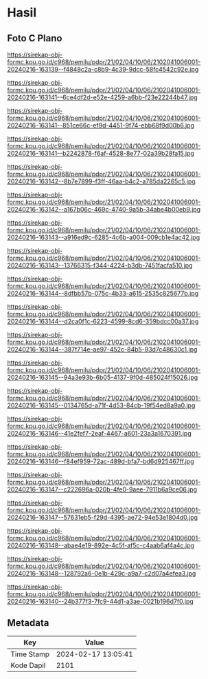 # Hasil

## Foto C Plano

https://sirekap-obj-formc.kpu.go.id/c968/pemilu/pdpr/21/02/04/10/06/2102041006001-20240216-163139--f4848c2a-c8b9-4c39-9dcc-58fc4542c92e.jpg

https://sirekap-obj-formc.kpu.go.id/c968/pemilu/pdpr/21/02/04/10/06/2102041006001-20240216-163141--6ce4df2d-e52e-4259-a6bb-f23e22244b47.jpg

https://sirekap-obj-formc.kpu.go.id/c968/pemilu/pdpr/21/02/04/10/06/2102041006001-20240216-163141--851ce66c-ef9d-4451-9f74-ebb68f9d00b6.jpg

https://sirekap-obj-formc.kpu.go.id/c968/pemilu/pdpr/21/02/04/10/06/2102041006001-20240216-163141--b2242878-f6af-4528-8e77-02a39b28fa15.jpg

https://sirekap-obj-formc.kpu.go.id/c968/pemilu/pdpr/21/02/04/10/06/2102041006001-20240216-163142--8b7e7899-f3ff-46aa-b4c2-a785da2265c5.jpg

https://sirekap-obj-formc.kpu.go.id/c968/pemilu/pdpr/21/02/04/10/06/2102041006001-20240216-163142--a167b06c-469c-4740-9a5b-34abe4b00eb9.jpg

https://sirekap-obj-formc.kpu.go.id/c968/pemilu/pdpr/21/02/04/10/06/2102041006001-20240216-163143--a916ed9c-6285-4c6b-a004-009cb1e4ac42.jpg

https://sirekap-obj-formc.kpu.go.id/c968/pemilu/pdpr/21/02/04/10/06/2102041006001-20240216-163143--13766315-f344-4224-b3db-7451facfa510.jpg

https://sirekap-obj-formc.kpu.go.id/c968/pemilu/pdpr/21/02/04/10/06/2102041006001-20240216-163144--8dfbb57b-075c-4b33-a615-2535c825677b.jpg

https://sirekap-obj-formc.kpu.go.id/c968/pemilu/pdpr/21/02/04/10/06/2102041006001-20240216-163144--d2ca0f1c-6223-4599-8cd6-359bdcc00a37.jpg

https://sirekap-obj-formc.kpu.go.id/c968/pemilu/pdpr/21/02/04/10/06/2102041006001-20240216-163144--387f714e-ae97-452c-84b5-93d7c48630c1.jpg

https://sirekap-obj-formc.kpu.go.id/c968/pemilu/pdpr/21/02/04/10/06/2102041006001-20240216-163145--94a3e93b-6b05-4137-9f0d-485024f15026.jpg

https://sirekap-obj-formc.kpu.go.id/c968/pemilu/pdpr/21/02/04/10/06/2102041006001-20240216-163145--0134765d-a71f-4d53-84cb-19f54ed8a9a0.jpg

https://sirekap-obj-formc.kpu.go.id/c968/pemilu/pdpr/21/02/04/10/06/2102041006001-20240216-163146--41e2fef7-2eaf-4467-a601-23a3a1670391.jpg

https://sirekap-obj-formc.kpu.go.id/c968/pemilu/pdpr/21/02/04/10/06/2102041006001-20240216-163146--f84ef959-72ac-489d-bfa7-bd6d925467ff.jpg

https://sirekap-obj-formc.kpu.go.id/c968/pemilu/pdpr/21/02/04/10/06/2102041006001-20240216-163147--c222696a-020b-4fe0-9aee-7911b6a9ce06.jpg

https://sirekap-obj-formc.kpu.go.id/c968/pemilu/pdpr/21/02/04/10/06/2102041006001-20240216-163147--57631eb5-f29d-4395-ae72-94e53e1804d0.jpg

https://sirekap-obj-formc.kpu.go.id/c968/pemilu/pdpr/21/02/04/10/06/2102041006001-20240216-163148--abae4e19-892e-4c5f-af5c-c4aab6af4a4c.jpg

https://sirekap-obj-formc.kpu.go.id/c968/pemilu/pdpr/21/02/04/10/06/2102041006001-20240216-163148--128792a6-0e1b-429c-a9a7-c2d07a4efea3.jpg

https://sirekap-obj-formc.kpu.go.id/c968/pemilu/pdpr/21/02/04/10/06/2102041006001-20240216-163140--24b377f3-7fc9-44d1-a3ae-0021b196d7f0.jpg


## Metadata

| Key        | Value               |
| ---------- | ------------------- |
| Time Stamp | 2024-02-17 13:05:41 |
| Kode Dapil | 2101                |



